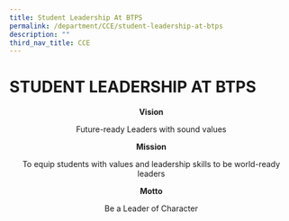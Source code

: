 ```yaml
---
title: Student Leadership At BTPS
permalink: /department/CCE/student-leadership-at-btps
description: ""
third_nav_title: CCE
---
```

# STUDENT LEADERSHIP AT BTPS

<center> <Strong> Vision </strong>

Future-ready Leaders with sound values


<strong> Mission </strong>

To equip students with values and leadership skills to be world-ready leaders

 
<strong> Motto</strong>

Be a Leader of Character <center> 